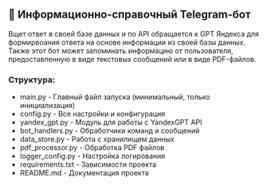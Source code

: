 
## 🤖 **Информационно-справочный Telegram-бот**
Bщет ответ в своей базе данных и по API обращается к GPT Яндекса для формирвоания ответа на основе информации из своей базы данных. Также этот бот может запоминать информацию от пользователя, предоставленную в виде текстовых сообщений или в виде PDF-файлов. 

### **Структура:**
* main.py - Главный файл запуска (минимальный, только инициализация)
* config.py - Все настройки и конфигурация
* yandex_gpt.py - Модуль для работы с YandexGPT API
* bot_handlers.py - Обработчики команд и сообщений
* data_store.py - Работа с хранилищем данных
* pdf_processor.py - Обработка PDF файлов
* logger_config.py - Настройка логирования
* requirements.txt - Зависимости проекта
* README.md - Документация проекта
